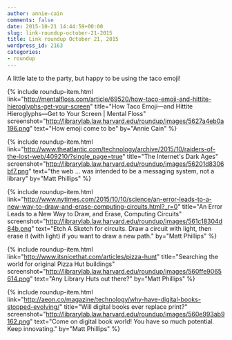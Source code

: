 ```yaml
---
author: annie-cain
comments: false
date: 2015-10-21 14:44:59+00:00
slug: link-roundup-october-21-2015
title: Link roundup October 21, 2015
wordpress_id: 2163
categories:
- roundup
---
```


A little late to the party, but happy to be using the taco emoji!

{% include roundup-item.html
  link="http://mentalfloss.com/article/69520/how-taco-emoji-and-hittite-hieroglyphs-get-your-screen"
  title="How Taco Emoji—and Hittite Hieroglyphs—Get to Your Screen | Mental Floss"
  screenshot="http://librarylab.law.harvard.edu/roundup/images/5627a4eb0a196.png"
  text="How emoji come to be"
  by="Annie Cain"
%}

{% include roundup-item.html
  link="http://www.theatlantic.com/technology/archive/2015/10/raiders-of-the-lost-web/409210/?single_page=true"
  title="The Internet's Dark Ages"
  screenshot="http://librarylab.law.harvard.edu/roundup/images/56201d8306bf7.png"
  text="the web ... was intended to be a messaging system, not a library"
  by="Matt Phillips"
%}

{% include roundup-item.html
  link="http://www.nytimes.com/2015/10/10/science/an-error-leads-to-a-new-way-to-draw-and-erase-computing-circuits.html?_r=0"
  title="An Error Leads to a New Way to Draw, and Erase, Computing Circuits"
  screenshot="http://librarylab.law.harvard.edu/roundup/images/561c18304d84b.png"
  text="Etch A Sketch for circuits. Draw a circuit with light, then erase it (with light) if you want to draw a new path."
  by="Matt Phillips"
%}

{% include roundup-item.html
  link="http://www.itsnicethat.com/articles/pizza-hunt"
  title="Searching the world for original Pizza Hut buildings"
  screenshot="http://librarylab.law.harvard.edu/roundup/images/560ffe9065614.png"
  text="Any Library Huts out there?"
  by="Matt Phillips"
%}

{% include roundup-item.html
  link="http://aeon.co/magazine/technology/why-have-digital-books-stopped-evolving/"
  title="Will digital books ever replace print?"
  screenshot="http://librarylab.law.harvard.edu/roundup/images/560e993ab9162.png"
  text="Come on digital book world! You have so much potential. Keep innovating."
  by="Matt Phillips"
%}

